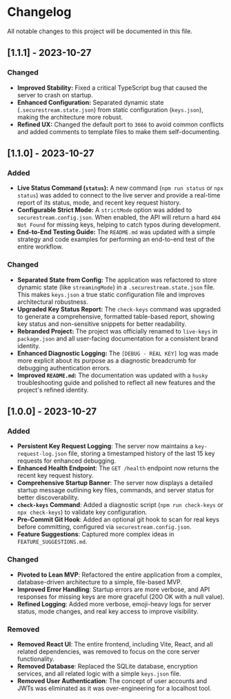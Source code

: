 # Changelog

All notable changes to this project will be documented in this file.

## [1.1.1] - 2023-10-27

### Changed
- **Improved Stability:** Fixed a critical TypeScript bug that caused the server to crash on startup.
- **Enhanced Configuration:** Separated dynamic state (`.securestream.state.json`) from static configuration (`keys.json`), making the architecture more robust.
- **Refined UX:** Changed the default port to `3666` to avoid common conflicts and added comments to template files to make them self-documenting.

## [1.1.0] - 2023-10-27

### Added
- **Live Status Command (`status`):** A new command (`npm run status` or `npx status`) was added to connect to the live server and provide a real-time report of its status, mode, and recent key request history.
- **Configurable Strict Mode:** A `strictMode` option was added to `securestream.config.json`. When enabled, the API will return a hard `404 Not Found` for missing keys, helping to catch typos during development.
- **End-to-End Testing Guide:** The `README.md` was updated with a simple strategy and code examples for performing an end-to-end test of the entire workflow.

### Changed
- **Separated State from Config:** The application was refactored to store dynamic state (like `streamingMode`) in a `.securestream.state.json` file. This makes `keys.json` a true static configuration file and improves architectural robustness.
- **Upgraded Key Status Report:** The `check-keys` command was upgraded to generate a comprehensive, formatted table-based report, showing key status and non-sensitive snippets for better readability.
- **Rebranded Project:** The project was officially renamed to `live-keys` in `package.json` and all user-facing documentation for a consistent brand identity.
- **Enhanced Diagnostic Logging:** The `[DEBUG - REAL KEY]` log was made more explicit about its purpose as a diagnostic breadcrumb for debugging authentication errors.
- **Improved `README.md`:** The documentation was updated with a `husky` troubleshooting guide and polished to reflect all new features and the project's refined identity.

## [1.0.0] - 2023-10-27

### Added
- **Persistent Key Request Logging**: The server now maintains a `key-request-log.json` file, storing a timestamped history of the last 15 key requests for enhanced debugging.
- **Enhanced Health Endpoint**: The `GET /health` endpoint now returns the recent key request history.
- **Comprehensive Startup Banner**: The server now displays a detailed startup message outlining key files, commands, and server status for better discoverability.
- **`check-keys` Command**: Added a diagnostic script (`npm run check-keys` or `npx check-keys`) to validate key configuration.
- **Pre-Commit Git Hook**: Added an optional git hook to scan for real keys before committing, configured via `securestream.config.json`.
- **Feature Suggestions**: Captured more complex ideas in `FEATURE_SUGGESTIONS.md`.

### Changed
- **Pivoted to Lean MVP**: Refactored the entire application from a complex, database-driven architecture to a simple, file-based MVP.
- **Improved Error Handling**: Startup errors are more verbose, and API responses for missing keys are more graceful (200 OK with a null value).
- **Refined Logging**: Added more verbose, emoji-heavy logs for server status, mode changes, and real key access to improve visibility.

### Removed
- **Removed React UI**: The entire frontend, including Vite, React, and all related dependencies, was removed to focus on the core server functionality.
- **Removed Database**: Replaced the SQLite database, encryption services, and all related logic with a simple `keys.json` file.
- **Removed User Authentication**: The concept of user accounts and JWTs was eliminated as it was over-engineering for a localhost tool. 